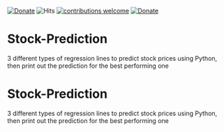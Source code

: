 [![Donate](https://img.shields.io/badge/License-MIT-brightgreen.svg)](LICENSE)
![Hits](https://hitcounter.pythonanywhere.com/count/tag.svg?url=https%3A%2F%2Fgithub.com%2FamShivamJaiswal%2FStock-Prediction)
[![contributions welcome](https://img.shields.io/badge/contributions-welcome-brightgreen.svg?style=flat)](https://github.com/IamShivamJaiswal/Stock-Prediction/issues)
[![Donate](https://img.shields.io/badge/Donate-PayPal-green.svg)](https://paypal.me/IamShivamJaiswal)



# Stock-Prediction
3 different types of regression lines to predict stock prices using Python, then print out the prediction for the best performing one

# Stock-Prediction
3 different types of regression lines to predict stock prices using Python, then print out the prediction for the best performing one
